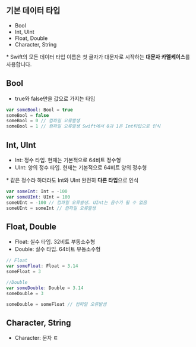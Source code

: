 ## 기본 데이터 타입
* Bool
* Int, UInt
* Float, Double
* Character, String

\* Swift의 모든 데이터 타입 이름은 첫 글자가 대문자로 시작하는 **대문자 카멜케이스**를 사용합니다.

## Bool
* true와 false만을 값으로 가지는 타입
~~~Swift
var someBool: Bool = true
someBool = false
someBool = 0 // 컴파일 오류발생
someBool = 1 // 컴파일 오류발생 Swift에서 0과 1은 Int타입으로 인식
~~~

## Int, UInt
* Int: 정수 타입. 현재는 기본적으로 64비트 정수형
* UInt: 양의 정수 타입. 현재는 기본적으로 64비트 양의 정수형

\* 같은 정수라 하더라도 Int와 UInt 완전히 **다른 타입**으로 인식
~~~Swift
var someInt: Int = -100
var someUInt: UInt = 100
someUInt = -100 // 컴파일 오류발생. UInt는 음수가 될 수 없음
someUInt = someInt // 컴파일 오류발생
~~~

## Float, Double
* Float: 실수 타입. 32비트 부동소수형
* Double: 실수 타입. 64비트 부동소수형
~~~Swift
// Float
var someFloat: Float = 3.14
someFloat = 3

//Double
var someDouble: Double = 3.14
someDouble = 3

someDouble = someFloat // 컴파일 오류발생
~~~

## Character, String
* Character: 문자 ㅌ
